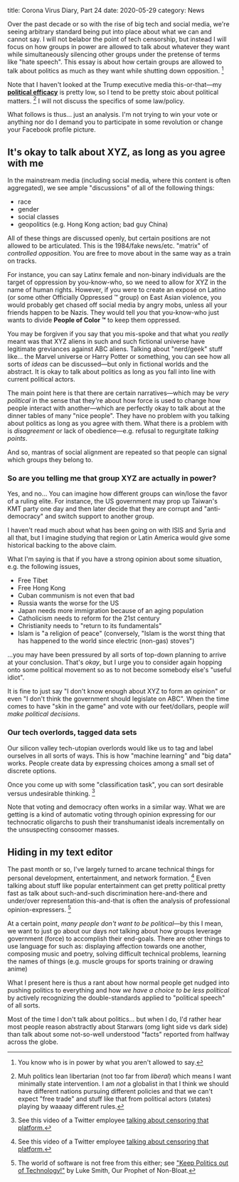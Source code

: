title: Corona Virus Diary, Part 24
date: 2020-05-29
category: News

Over the past decade or so with the rise of big tech and social media,
we're seeing arbitrary standard being put into place about what we can
and cannot say. I will not belabor the point of tech censorship, but
instead I will focus on how groups in power are allowed to talk about
whatever they want while simultaneously silencing other groups under
the pretense of terms like "hate speech". This essay is about how
certain groups are allowed to talk about politics as much as they want
while shutting down opposition. [^0]

Note that I haven't looked at the Trump executive media
this-or-that&mdash;my [**political
efficacy**](https://en.wikipedia.org/wiki/Political_efficacy) is
pretty low, so I tend to be pretty stoic about political matters. [^1]
I will not discuss the specifics of some law/policy.

What follows is thus... just an analysis. I'm not trying to win your
vote or anything nor do I demand you to participate in some revolution
or change your Facebook profile picture.

It's okay to talk about XYZ, as long as you agree with me
---------------------------------------------------------

In the mainstream media (including social media, where this content is
often aggregated), we see ample "discussions" of all of the following
things:

- race
- gender
- social classes
- geopolitics (e.g. Hong Kong action; bad guy China)


All of these things are discussed openly, but certain positions are
not allowed to be articulated. This is the 1984/fake
news/etc. "matrix" of *controlled opposition*. You are free to move
about in the same way as a train on tracks.

For instance, you can say Latinx female and non-binary individuals are
the target of oppression by you-know-who, so we need to allow for XYZ
in the name of human rights. However, if you were to create an exposé
on Latino (or some other Officially Oppressed ™ group) on East Asian
violence, you would probably get chased off social media by angry
mobs, unless all your friends happen to be Nazis. They would tell
*you* that you-know-who just wants to divide **People of Color ™** to
keep them oppressed.
	
You may be forgiven if you say that you mis-spoke and that what you
*really* meant was that XYZ aliens in such and such fictional universe
have legitimate greviances against ABC aliens.  Talking about
"nerd/geek" stuff like... the Marvel universe or Harry Potter or
something, you can see how all sorts of *ideas* can be
discussed&mdash;but only in fictional worlds and the abstract.  It is
okay to talk about politics as long as you fall into line with current
political actors.

The main point here is that there are certain narratives&mdash;which
may be *very political* in the sense that they're about how force is
used to change how people interact with another&mdash;which are
perfectly okay to talk about at the dinner tables of many "nice
people". They have no problem with you talking about politics as long
as you agree with them. What there is a problem with is *disagreement*
or lack of obedience&mdash;e.g. refusal to regurgitate *talking
points*.

And so, mantras of social alignment are repeated so that people can
signal which groups they belong to.

### So are you telling me that group XYZ are actually in power?

Yes, and no... You can imagine how different groups can win/lose the
favor of a ruling elite. For instance, the US government may prop up
Taiwan's KMT party one day and then later decide that they are corrupt
and "anti-democracy" and switch support to another group.

I haven't read much about what has been going on with ISIS and Syria
and all that, but I imagine studying that region or Latin America
would give some historical backing to the above claim.

What I'm saying is that if you have a strong opinion about some
situation, e.g. the following issues,

- Free Tibet
- Free Hong Kong
- Cuban communism is not even that bad
- Russia wants the worse for the US
- Japan needs more immigration because of an aging population
- Catholicism needs to reform for the 21st century
- Christianity needs to "return to its fundamentals"
- Islam is "a religion of peace" (conversely, "Islam is the worst
  thing that has happened to the world since electric (non-gas)
  stoves")

...you may have been pressured by all sorts of top-down planning to
arrive at your conclusion. That's *okay*, but I urge you to consider
again hopping onto some political movement so as to not become
somebody else's "useful idiot".

It is fine to just say "I don't know enough about XYZ to form an
opinion" or even "I don't think the government should legislate on
ABC". When the time comes to have "skin in the game" and vote with our
feet/dollars, people *will make political decisions*. 

### Our tech overlords, tagged data sets

Our silicon valley tech-utopian overlords would like us to tag and
label ourselves in all sorts of ways. This is how "machine learning"
and "big data" works. People create data by expressing choices among a
small set of discrete options.

Once you come up with some "classification task", you can sort
desirable versus undesirable thinking. [^2]

Note that voting and democracy often works in a similar way. What we
are getting is a kind of automatic voting through opinion expressing
for our technocratic oligarchs to push their transhumanist ideals
incrementally on the unsuspecting consoomer masses.


Hiding in my text editor
------------------------

The past month or so, I've largely turned to arcane technical things
for personal development, entertainment, and network formation. [^2]
Even talking about stuff like popular entertainment can get pretty
political pretty fast as talk about such-and-such discrimination
here-and-there and under/over representation this-and-that is often
the analysis of professional opinion-expressers. [^3]

At a certain point, *many people don't want to be political*&mdash;by
this I mean, we want to just go about our days *not* talking about how
groups leverage government (force) to accomplish their end-goals.
There are other things to use language for such as: displaying
affection towards one another, composing music and poetry, solving
difficult technical problems, learning the names of things
(e.g. muscle groups for sports training or drawing anime)

What I present here is thus a rant about how normal people get nudged
into pushing politics to everything and how *we have a choice to be
less political* by actively recognizing the double-standards applied
to "political speech" of all sorts.

Most of the time I don't talk about politics... but when I do, I'd
rather hear most people reason abstractly about Starwars (omg light
side vs dark side) than talk about some not-so-well understood "facts"
reported from halfway across the globe.


[^0]: You know who is in power by what you aren't allowed to say.
[^1]: Muh politics lean libertarian (not too far from *liberal*) which
    means I want minimally state intervention. I am *not* a globalist
    in that I think we should have different nations pursuing
    different policies and that we can't expect "free trade" and stuff
    like that from political actors (states) playing by waaaay
    different rules.
[^2]: See this video of a Twitter employee [talking about censoring
    that platform.](https://streamable.com/8frppe)
[^3]: The world of software is not free from this either; see ["Keep
    Politics out of
    Technology!"](https://www.youtube.com/watch?v=3NJIj47Tusw) by Luke
    Smith, Our Prophet of Non-Bloat.
[^4]: Other "normal" interests like cooking, playing music, etc. are
    great too. If you choose a rather obscure interest (e.g. some old
    programing language) you may be more likely to meet people who
    have explored similar ideas to you or have similar personalities
